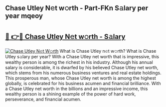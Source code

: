 ## Chase Utley N𝚎t w𝚘rth - Part-FKn S𝚊lary per year mqeoy

# <h2><a href="http://gc3dmu.nevu.top/?p=Chase+Utley">🔗 👉🔴 Chase Utley N𝚎t w𝚘rth - S𝚊lary</a></h2>

[![Chase Utley N𝚎t W𝚘rth](https://i.imgur.com/Oavwk0R.jpeg)](http://gc3dmu.nevu.top/?p=Chase+Utley)
What is Chase Utley n𝚎t w𝚘rth? What is Chase Utley s𝚊lary per year?
With a Chase Utley net worth that is impressive, this wealthy person is among the richest in his industry. Although his annual salary is considerable, it is dwarfed by his believed Chase Utley net worth, which stems from his numerous business ventures and real estate holdings. This prosperous man, whose Chase Utley net worth is among the highest globally, is celebrated for his business acumen and financial brilliance. With a Chase Utley net worth in the billions and an impressive income, this wealthy person is a shining example of the power of hard work, perseverance, and financial acumen.
